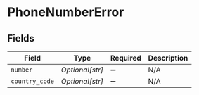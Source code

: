 # PhoneNumberError


## Fields

| Field              | Type               | Required           | Description        |
| ------------------ | ------------------ | ------------------ | ------------------ |
| `number`           | *Optional[str]*    | :heavy_minus_sign: | N/A                |
| `country_code`     | *Optional[str]*    | :heavy_minus_sign: | N/A                |